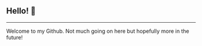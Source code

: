 ## Hello! 👋
---
Welcome to my Github. Not much going on here but hopefully more in the future! 
<!--
**joshburer/joshburer** is a ✨ _special_ ✨ repository because its `README.md` (this file) appears on your GitHub profile.

